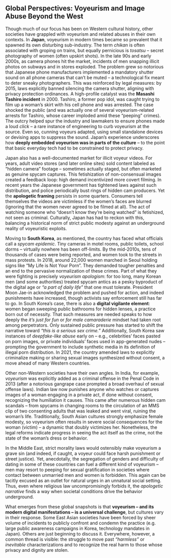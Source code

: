 ## Global Perspectives: Voyeurism and Image Abuse Beyond the West

Though much of our focus has been on Western cultural history, other societies have grappled with voyeurism and related abuses in their own contexts. In **Japan**, voyeurism in modern times became so prevalent that it spawned its own disturbing sub-industry. The term *chikan* is often associated with groping on trains, but equally pernicious is *tosatsu* – secret photography of women (often upskirt shots). In the late 90s and early 2000s, as camera phones hit the market, incidents of men snapping illicit photos on subways and in stores exploded. The problem grew so notorious that Japanese phone manufacturers implemented a mandatory shutter sound on all phone cameras that can’t be muted – a technological fix meant to deter sneaky photographers. This was reinforced by legal measures: by 2015, laws explicitly banned silencing the camera shutter, aligning with privacy protection ordinances. A high-profile catalyst was the **Masashi Tashiro incident** in 2000. Tashiro, a former pop idol, was caught trying to film up a woman’s skirt with his cell phone and was arrested. The case shocked the public (and was actually one of several voyeurism-related arrests for Tashiro, whose career imploded amid these “peeping” crimes). The outcry helped spur the industry and lawmakers to ensure phones made a loud *click* – a rare instance of engineering to curb voyeurism at the source. Even so, cunning voyeurs adapted, using small standalone devices or devising apps to suppress the sound. Japan’s experience underscores how **deeply embedded voyeurism was in parts of the culture** – to the point that basic everyday tech had to be constrained to protect privacy.

Japan also has a well-documented market for illicit voyeur videos. For years, adult video stores (and later online sites) sold content labeled as “hidden camera” footage – sometimes actually staged, but often marketed as genuine spycam captures. This fetishization of non-consensual images created a feedback loop: high demand incentivized more covert filming. In recent years the Japanese government has tightened laws against such distribution, and police periodically bust rings of hidden cam producers. Yet the **apologetic framing** persists in some quarters. Consumers tell themselves the videos are victimless if the women’s faces are blurred (ignoring that the women never agreed to be filmed at all). The act of watching someone who “doesn’t know they’re being watched” is fetishized, not seen as criminal. Culturally, Japan has had to reckon with this, balancing a historical norm of strict public modesty against an underground reality of voyeuristic exploits.

Moving to **South Korea**, as mentioned, the country has faced what officials call a *spycam epidemic*. Tiny cameras in motel rooms, public toilets, school dorms – virtually nowhere has been off-limits. By the mid-2010s, tens of thousands of cases were being reported, and women took to the streets in mass protests. In 2018, around 22,000 women marched in Seoul holding signs like “My Life is Not Your Porn”. They demanded tougher penalties and an end to the pervasive normalization of these crimes. Part of what they were fighting is precisely *voyeurism apologism*: for too long, many Korean men (and some authorities) treated spycam antics as a pesky byproduct of the digital age or *“a part of daily life”* that one must tolerate. President Moon Jae-in acknowledged the problem and pushed for action, and indeed punishments have increased, though activists say enforcement still has far to go. In South Korea’s case, there is also a **digital vigilante element**: women began sweeping public bathrooms for hidden lenses, a practice born out of necessity. That such measures are needed speaks to how deeply the *it’s just for fun* or *for male camaraderie* mindset had taken root among perpetrators. Only sustained public pressure has started to shift the narrative toward *“this is a serious sex crime.”* Additionally, South Korea saw instances of *deepfake-like abuse* early on – e.g., celebrities’ faces pasted on porn images, or private individuals’ faces used in app-generated nudes – prompting the government to include synthetic media in its definition of illegal porn distribution. In 2021, the country amended laws to explicitly criminalize making or sharing sexual images synthesized without consent, a move ahead of many Western countries.

Other non-Western societies have their own angles. In India, for example, *voyeurism* was explicitly added as a criminal offense in the Penal Code in 2013 (after a notorious gangrape case prompted a broad overhaul of sexual offense laws). Indian law now punishes anyone who watches or captures images of a woman engaging in a private act, if done without consent, recognizing the humiliation it causes. This came after numerous hidden cam scandals – from spycams in changing rooms to the circulation of an MMS clip of two consenting adults that was leaked and went viral, ruining the woman’s life. Traditionally, South Asian cultures strongly emphasize female modesty, so voyeurism often results in severe social consequences for the woman (victim) – a dynamic that doubly victimizes her. Nonetheless, the legal reforms indicate progress in seeing the act itself as the crime, not the state of the woman’s dress or behavior.

In the Middle East, strict morality laws would ostensibly make voyeurism a grave sin (and indeed, if caught, a voyeur could face harsh punishment or street justice). Yet, anecdotally, the segregation of genders and difficulty of dating in some of these countries can fuel a different kind of voyeurism – men may resort to peeping for sexual gratification in societies where contact between unmarried men and women is forbidden. This again can be tacitly excused as an outlet for natural urges in an unnatural social setting. Thus, even where religious law uncompromisingly forbids it, the *apologetic narrative* finds a way when societal conditions drive the behavior underground.

What emerges from these global snapshots is that **voyeurism – and its modern digital manifestations – is a universal challenge**, but cultures vary in their response. Some East Asian societies have been forced by sheer volume of incidents to publicly confront and condemn the practice (e.g. large public awareness campaigns in Korea, technology mandates in Japan). Others are just beginning to discuss it. Everywhere, however, a common thread is visible: the struggle to move past *“harmless”* or *inevitable* characterizations and to recognize the real harm to those whose privacy and dignity are stolen.